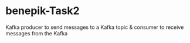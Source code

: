 # benepik-Task2
Kafka producer to send messages to a Kafka topic &amp; consumer to receive messages from the Kafka 
